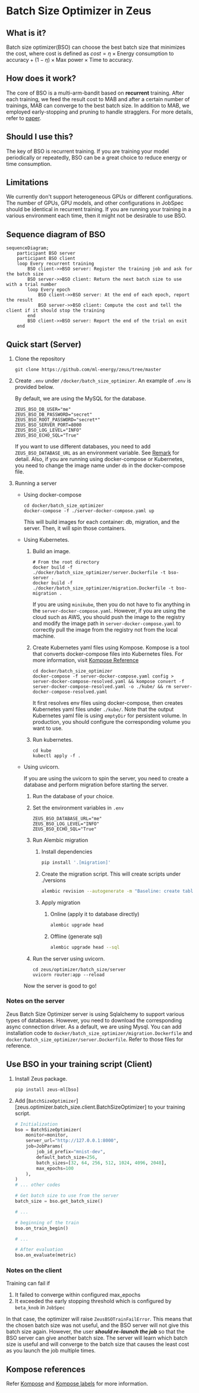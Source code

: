 # Batch Size Optimizer in Zeus

## What is it?

Batch size optimizer(BSO) can choose the best batch size that minimizes the cost, where cost is defined as $cost = \eta \times \text{Energy consumption to accuracy} + (1-\eta) \times \text{Max power}\times \text{Time to accuracy}$.

## How does it work?

The core of BSO is a multi-arm-bandit based on **recurrent** training. After each training, we feed the result cost to MAB and after a certain number of trainings, MAB can converge to the best batch size. In addition to MAB, we employed early-stopping and pruning to handle stragglers. For more details, refer to [paper](https://www.usenix.org/conference/nsdi23/presentation/you).

## Should I use this?

The key of BSO is recurrent training. If you are training your model periodically or repeatedly, BSO can be a great choice to reduce energy or time consumption.

## Limitations

We currently don't support heterogeneous GPUs or different configurations. The number of GPUs, GPU models, and other configurations in JobSpec should be identical in recurrent training. If you are running your training in a various environment each time, then it might not be desirable to use BSO.

## Sequence diagram of BSO

```mermaid
sequenceDiagram;
    participant BSO server
    participant BSO client
    loop Every recurrent training
        BSO client->>BSO server: Register the training job and ask for the batch size
        BSO server->>BSO client: Return the next batch size to use with a trial number
        loop Every epoch
            BSO client->>BSO server: At the end of each epoch, report the result
            BSO server->>BSO client: Compute the cost and tell the client if it should stop the training
        end
        BSO client->>BSO server: Report the end of the trial on exit
    end
```

## Quick start (Server)

1. Clone the repository

    ```Shell
    git clone https://github.com/ml-energy/zeus/tree/master
    ```

2. Create `.env` under `/docker/batch_size_optimizer`. An example of `.env` is provided below.

    By default, we are using the MySQL for the database.

    ```Shell
    ZEUS_BSO_DB_USER="me" 
    ZEUS_BSO_DB_PASSWORD="secret"
    ZEUS_BSO_ROOT_PASSWORD="secret*"
    ZEUS_BSO_SERVER_PORT=8000
    ZEUS_BSO_LOG_LEVEL="INFO"
    ZEUS_BSO_ECHO_SQL="True"
    ```

    If you want to use different databases, you need to add `ZEUS_BSO_DATABASE_URL` as an environment variable. See [Remark](#notes-on-the-server) for detail.
    Also, if you are running using docker-compose or Kubernetes, you need to change the image name under `db` in the docker-compose file.

3. Running a server

    - Using docker-compose

        ```Shell
        cd docker/batch_size_optimizer
        docker-compose -f ./server-docker-compose.yaml up
        ```

        This will build images for each container: db, migration, and the server. Then, it will spin those containers.

    - Using Kubernetes.

        1. Build an image.

            ```Shell
            # From the root directory
            docker build -f ./docker/batch_size_optimizer/server.Dockerfile -t bso-server . 
            docker build -f ./docker/batch_size_optimizer/migration.Dockerfile -t bso-migration .
            ```

            If you are using `minikube`, then you do not have to fix anything in the `server-docker-compose.yaml`. However, if you are using the cloud such as AWS, you should push the image to the registry and modify the image path in `server-docker-compose.yaml` to correctly pull the image from the registry not from the local machine.

        2. Create Kubernetes yaml files using Kompose. Kompose is a tool that converts docker-compose files into Kubernetes files. For more information, visit [Kompose Reference](#kompose-references)

            ```Shell
            cd docker/batch_size_optimizer
            docker-compose -f server-docker-compose.yaml config > server-docker-compose-resolved.yaml && kompose convert -f server-docker-compose-resolved.yaml -o ./kube/ && rm server-docker-compose-resolved.yaml
            ```

            It first resolves env files using docker-compose, then creates Kubernetes yaml files under `./kube/`.
            Note that the output Kubernetes yaml file is using `emptyDir` for persistent volume. In production, you should configure the corresponding volume you want to use.

        3. Run kubernetes.

            ```Shell
            cd kube
            kubectl apply -f .
            ```

    - Using uvicorn.

        If you are using the uvicorn to spin the server, you need to create a database and perform migration before starting the server.

        1. Run the database of your choice.
        2. Set the environment variables in `.env`

            ```Shell
            ZEUS_BSO_DATABASE_URL="me" 
            ZEUS_BSO_LOG_LEVEL="INFO"
            ZEUS_BSO_ECHO_SQL="True"
            ```

        3. Run Alembic migration

            1. Install dependencies

                ```Bash
                pip install '.[migration]'
                ```

            2. Create the migration script. This will create scripts under ./versions

                ```Bash
                alembic revision --autogenerate -m "Baseline: create tables" 
                ```

            3. Apply migration
                1. Online (apply it to database directly)

                    ```Bash
                    alembic upgrade head 
                    ```

                2. Offline (generate sql)

                    ```Bash
                    alembic upgrade head --sql
                    ```

        4. Run the server using uvicorn.

            ```Shell
            cd zeus/optimizer/batch_size/server
            uvicorn router:app --reload 
            ```

        Now the server is good to go!

### Notes on the server

Zeus Batch Size Optimizer server is using Sqlalchemy to support various types of databases. However, you need to download the corresponding async connection driver.
As a default, we are using Mysql. You can add installation code to `docker/batch_size_optimizer/migration.Dockerfile` and `docker/batch_size_optimizer/server.Dockerfile`. Refer to those files for reference.

## Use BSO in your training script (Client)

1. Install Zeus package.

    ```Shell
    pip install zeus-ml[bso]
    ```

2. Add [`BatchSizeOptimizer`][zeus.optimizer.batch_size.client.BatchSizeOptimizer] to your training script.

    ```Python
    # Initialization
    bso = BatchSizeOptimizer(
        monitor=monitor,
        server_url="http://127.0.0.1:8000",
        job=JobParams(
            job_id_prefix="mnist-dev",
            default_batch_size=256,
            batch_sizes=[32, 64, 256, 512, 1024, 4096, 2048],
            max_epochs=100
        ),
    )
    # ... other codes 

    # Get batch size to use from the server
    batch_size = bso.get_batch_size()

    # ... 

    # beginning of the train
    bso.on_train_begin()

    # ...

    # After evaluation
    bso.on_evaluate(metric)
    ```

### Notes on the client

Training can fail if

1. It failed to converge within configured max_epochs
2. It exceeded the early stopping threshold which is configured by `beta_knob` in `JobSpec`

In that case, the optimizer will raise `ZeusBSOTrainFailError`. This means that the chosen batch size was not useful, and the BSO server will not give this batch size again. However, the user ***should re-launch the job*** so that the BSO server can give another batch size. The server will learn which batch size is useful and will converge to the batch size that causes the least cost as you launch the job multiple times.

## Kompose references

Refer [Kompose](https://kompose.io/) and [Kompose labels](https://github.com/kubernetes/kompose/blob/main/docs/user-guide.md) for more information.
